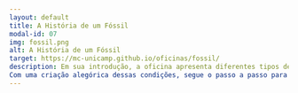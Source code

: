 ```yaml
---
layout: default
title: A História de um Fóssil
modal-id: 07
img: fossil.png
alt: A História de um Fóssil
target: https://mc-unicamp.github.io/oficinas/fossil/
description: Em sua introdução, a oficina apresenta diferentes tipos de fósseis e aborda as impressionantes combinações de processos físicos, químicos e biológicos, necessários para sua formação. Demonstrando, assim, como é o trabalho de um paleontólogo. 
Com uma criação alegórica dessas condições, segue o passo a passo para a criação de fósseis caseiros, tipo fóssil de impressão. O participante coloca a “mão na massa”, literalmente, preparando uma mistura de ingredientes simples para obter uma réplica de rocha sedimentar, base do projeto. Faixa etária recomendada: 5 a 14 anos.
---
```

